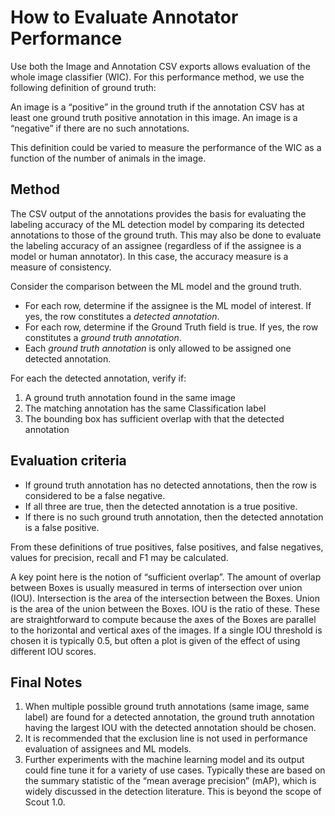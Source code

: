 # How to Evaluate Annotator Performance

Use both the Image and Annotation CSV exports allows evaluation of the whole image classifier (WIC). For this performance method, we use the following definition of ground truth:

An image is a “positive” in the ground truth if the annotation CSV has at least one ground truth positive annotation in this image. An image is a “negative” if there are no such annotations.

This definition could be varied to measure the performance of the WIC as a function of the number of animals in the image.

## Method

The CSV output of the annotations provides the basis for evaluating the labeling accuracy of the ML detection model by comparing its detected annotations to those of the ground truth. This may also be done to evaluate the labeling accuracy of an assignee (regardless of if the assignee is a model or human annotator). In this case, the accuracy measure is a measure of consistency.

Consider the comparison between the ML model and the ground truth.

* For each row, determine if the assignee is the ML model of interest. If yes, the row constitutes a *detected annotation*.
* For each row, determine if the Ground Truth field is true. If yes, the row constitutes a *ground truth annotation*.
* Each *ground truth annotation* is only allowed to be assigned one detected annotation.

For each the detected annotation, verify if:

1. A ground truth annotation found in the same image
2. The matching annotation has the same Classification label
3. The bounding box has sufficient overlap with that the detected annotation

## Evaluation criteria

* If ground truth annotation has no detected annotations, then the row is considered to be a false negative.
* If all three are true, then the detected annotation is a true positive.
* If there is no such ground truth annotation, then the detected annotation is a false positive.

From these definitions of true positives, false positives, and false negatives, values for precision, recall and F1 may be calculated.

A key point here is the notion of “sufficient overlap”. The amount of overlap between Boxes is usually measured in terms of intersection over union (IOU). Intersection is the area of the intersection between the Boxes. Union is the area of the union between the Boxes. IOU is the ratio of these. These are straightforward to compute because the axes of the Boxes are parallel to the horizontal and vertical axes of the images. If a single IOU threshold is chosen it is typically 0.5, but often a plot is given of the effect of using different IOU scores.

## Final Notes

1. When multiple possible ground truth annotations (same image, same label) are found for a detected annotation, the ground truth annotation having the largest IOU with the detected annotation should be chosen.
2. It is recommended that the exclusion line is not used in performance evaluation of assignees and ML models.
3. Further experiments with the machine learning model and its output could fine tune it for a variety of use cases. Typically these are based on the summary statistic of the “mean average precision” (mAP), which is widely discussed in the detection literature. This is beyond the scope of Scout 1.0.